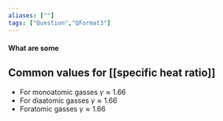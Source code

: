 ```yaml
---
aliases: [""]
tags: ["Question","QFormat3"]
---
```


#### What are some
## Common values for [[specific heat ratio]]
- For monoatomic gasses  $\gamma \approx 1.66$
- For diaatomic gasses  $\gamma \approx 1.66$
- Foratomic gasses  $\gamma \approx 1.66$